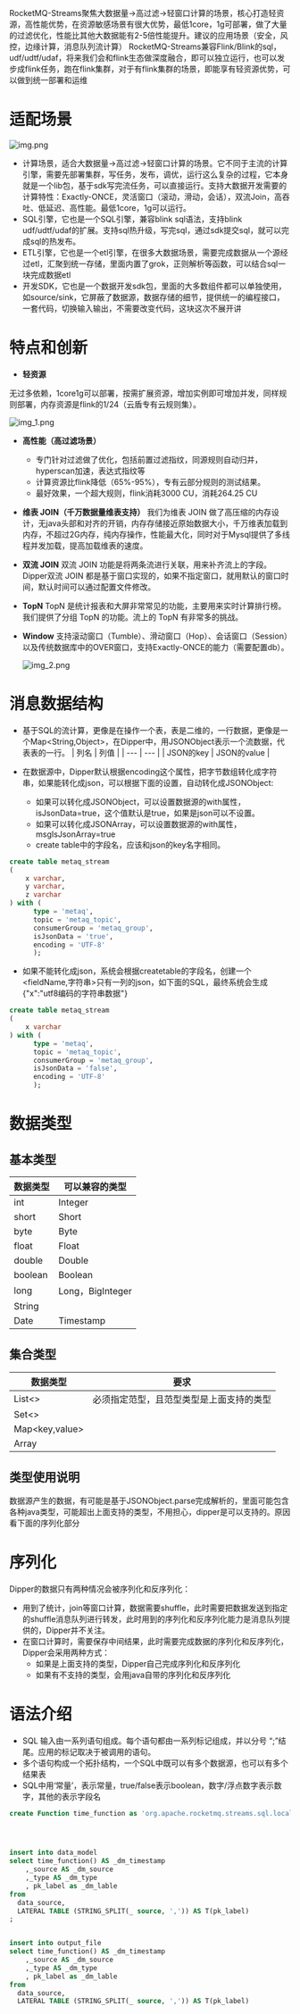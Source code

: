 RocketMQ-Streams聚焦大数据量->高过滤->轻窗口计算的场景，核心打造轻资源，高性能优势，在资源敏感场景有很大优势，最低1core，1g可部署，做了大量的过滤优化，性能比其他大数据能有2-5倍性能提升。建议的应用场景（安全，风控，边缘计算，消息队列流计算） RocketMQ-Streams兼容Flink/Blink的sql，udf/udtf/udaf，将来我们会和flink生态做深度融合，即可以独立运行，也可以发步成flink任务，跑在flink集群，对于有flink集群的场景，即能享有轻资源优势，可以做到统一部署和运维

# 适配场景

![img.png](images/img.png)

- 计算场景，适合大数据量->高过滤->轻窗口计算的场景。它不同于主流的计算引擎，需要先部署集群，写任务，发布，调优，运行这么复杂的过程，它本身就是一个lib包，基于sdk写完流任务，可以直接运行。支持大数据开发需要的计算特性：Exactly-ONCE，灵活窗口（滚动，滑动，会话），双流Join，高吞吐、低延迟、高性能。最低1core，1g可以运行。
- SQL引擎，它也是一个SQL引擎，兼容blink sql语法，支持blink udf/udtf/udaf的扩展。支持sql热升级，写完sql，通过sdk提交sql，就可以完成sql的热发布。
- ETL引擎，它也是一个etl引擎，在很多大数据场景，需要完成数据从一个源经过etl，汇聚到统一存储，里面内置了grok，正则解析等函数，可以结合sql一块完成数据etl
- 开发SDK，它也是一个数据开发sdk包，里面的大多数组件都可以单独使用，如source/sink，它屏蔽了数据源，数据存储的细节，提供统一的编程接口，一套代码，切换输入输出，不需要改变代码，这块这次不展开讲

# 特点和创新

- **轻资源**

无过多依赖，1core1g可以部署，按需扩展资源，增加实例即可增加并发，同样规则部署，内存资源是flink的1/24（云盾专有云规则集）。

![img_1.png](images/img_1.png)

- **高性能（高过滤场景）**
  - 专门针对过滤做了优化，包括前置过滤指纹，同源规则自动归并，hyperscan加速，表达式指纹等
  - 计算资源比flink降低（65%-95%），专有云部分规则的测试结果。
  - 最好效果，一个超大规则，flink消耗3000 CU，消耗264.25 CU
- **维表 JOIN（千万数据量维表支持）**
  我们为维表 JOIN 做了高压缩的内存设计，无java头部和对齐的开销，内存存储接近原始数据大小，千万维表加载到内存，不超过2G内存，纯内存操作，性能最大化，同时对于Mysql提供了多线程并发加载，提高加载维表的速度。
- **双流 JOIN**
  双流 JOIN 功能是将两条流进行关联，用来补齐流上的字段。Dipper双流 JOIN 都是基于窗口实现的，如果不指定窗口，就用默认的窗口时间，默认时间可以通过配置文件修改。
- **TopN**
  TopN 是统计报表和大屏非常常见的功能，主要用来实时计算排行榜。我们提供了分组 TopN 的功能。流上的 TopN 有非常多的挑战。
- **Window**
  支持滚动窗口（Tumble）、滑动窗口（Hop）、会话窗口（Session）以及传统数据库中的OVER窗口，支持Exactly-ONCE的能力（需要配置db）。

  ![img_2.png](images/img_2.png)

# 消息数据结构

- 基于SQL的流计算，更像是在操作一个表，表是二维的，一行数据，更像是一个Map<String,Object>，在Dipper中，用JSONObject表示一个流数据，代表表的一行。 | 列名 | 列值 | | --- | --- | | JSON的key | JSON的value |

- 在数据源中，Dipper默认根据encoding这个属性，把字节数组转化成字符串，如果能转化成json，可以根据下面的设置，自动转化成JSONObject:
  - 如果可以转化成JSONObject，可以设置数据源的with属性，isJsonData=true，这个值默认是true，如果是json可以不设置。
  - 如果可以转化成JSONArray，可以设置数据源的with属性，msgIsJsonArray=true
  - create table中的字段名，应该和json的key名字相同。

```sql
create table metaq_stream
(
    x varchar,
    y varchar,
    z varchar
) with (
      type = 'metaq',
      topic = 'metaq_topic',
      consumerGroup = 'metaq_group',
      isJsonData = 'true',
      encoding = 'UTF-8'
      );
```

- 如果不能转化成json，系统会根据createtable的字段名，创建一个 <fieldName,字符串>只有一列的json，如下面的SQL，最终系统会生成{"x":"utf8编码的字符串数据"}

```sql
create table metaq_stream
(
    x varchar
) with (
      type = 'metaq',
      topic = 'metaq_topic',
      consumerGroup = 'metaq_group',
      isJsonData = 'false',
      encoding = 'UTF-8'
      );
```

# 数据类型

## 基本类型

| 数据类型 | 可以兼容的类型         |
| --- |---|
| int | Integer         |
| short | Short           |
| byte | Byte            |
| float | Float           |
| double | Double          |
| boolean | Boolean         |
| long | Long，BigInteger |
| String |                 |
| Date | Timestamp       |

## 集合类型

| 数据类型 | 要求 |
| --- | --- |
| List<> | 必须指定范型，且范型类型是上面支持的类型|
| Set<> |  |
| Map<key,value> |  |
| Array |  |

## 类型使用说明

数据源产生的数据，有可能是基于JSONObject.parse完成解析的，里面可能包含各种java类型，可能超出上面支持的类型，不用担心，dipper是可以支持的。原因看下面的序列化部分

# 序列化

Dipper的数据只有两种情况会被序列化和反序列化：

- 用到了统计，join等窗口计算，数据需要shuffle，此时需要把数据发送到指定的shuffle消息队列进行转发，此时用到的序列化和反序列化能力是消息队列提供的，Dipper并不关注。
- 在窗口计算时，需要保存中间结果，此时需要完成数据的序列化和反序列化，Dipper会采用两种方式：
  - 如果是上面支持的类型，Dipper自己完成序列化和反序列化
  - 如果有不支持的类型，会用java自带的序列化和反序列化

# 语法介绍

- SQL 输入由一系列语句组成。每个语句都由一系列标记组成，并以分号 “;”结尾。应用的标记取决于被调用的语句。
- 多个语句构成一个拓扑结构，一个SQL中既可以有多个数据源，也可以有多个结果表
- SQL中用‘常量’，表示常量，true/false表示boolean，数字/浮点数字表示数字，其他的表示字段名

```sql
create Function time_function as 'org.apache.rocketmq.streams.sql.local.runner.UDTFTest'




insert into data_model
select time_function() AS _dm_timestamp
    ,_source AS _dm_source
    ,_type AS _dm_type
    , pk_label as _dm_lable
from
  data_source,
  LATERAL TABLE (STRING_SPLIT(_ source, ',')) AS T(pk_label)
;


insert into output_file
select time_function() AS _dm_timestamp
    ,_source AS _dm_source
    ,_type AS _dm_type
    , pk_label as _dm_lable
from
  data_source,
  LATERAL TABLE (STRING_SPLIT(_ source, ',')) AS T(pk_label)
```




